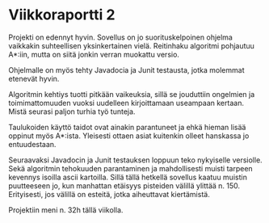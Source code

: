﻿# Viikkoraportti 2

Projekti on edennyt hyvin. Sovellus on jo suorituskelpoinen ohjelma vaikkakin suhteellisen yksinkertainen vielä. Reitinhaku algoritmi pohjautuu A*:iin, mutta on siitä jonkin verran muokattu versio. 

Ohjelmalle on myös tehty Javadocia ja Junit testausta, jotka molemmat etenevät hyvin. 

Algoritmin kehtiys tuotti pitkään vaikeuksia, sillä se jouduttiin ongelmien ja toimimattomuuden vuoksi uudelleen kirjoittamaan useampaan kertaan. Mistä seurasi paljon turhia työ tunteja. 

Taulukoiden käyttö taidot ovat ainakin parantuneet ja ehkä hieman lisää oppinut myös A*:ista. Yleisesti ottaen asiat kuitenkin olleet hanskassa jo entuudestaan. 

Seuraavaksi Javadocin ja Junit testauksen loppuun teko nykyiselle versiolle. Sekä algoritmin tehokuuden parantaminen ja mahdollisesti muisti tarpeen kevennys isoilla ascii kartoilla. Sillä tällä hetkellä sovellus kaatuu muistin puutteeseen jo, kun manhattan etäisyys pisteiden välillä ylittää n. 150. Erityisesti, jos välillä on esteitä, jotka aiheuttavat kiertämistä.  

Projektiin meni n. 32h tällä viikolla.
